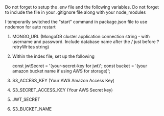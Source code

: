 Do not forget to setup the .env file and the following variables.
Do not forget to include the file in your .gitignore file along with your node_modules

I temporarily switched the "start" command in package.json file to use nodemon for auto restart

1.  MONGO_URL (MongoDB cluster application connection string - with username and password. Include database name after the / just before ?retryWrites string)
2.  Within the index file, set up the following

    const jwtSecret = '(your-secret-key for jwt)';
    const bucket = '(your amazon bucket name if using AWS for storage)';

3.  S3_ACCESS_KEY (Your AWS Amazon Access Key)
4.  S3_SECRET_ACCESS_KEY (Your AWS Secret key)
5.  JWT_SECRET
6.  S3_BUCKET_NAME

